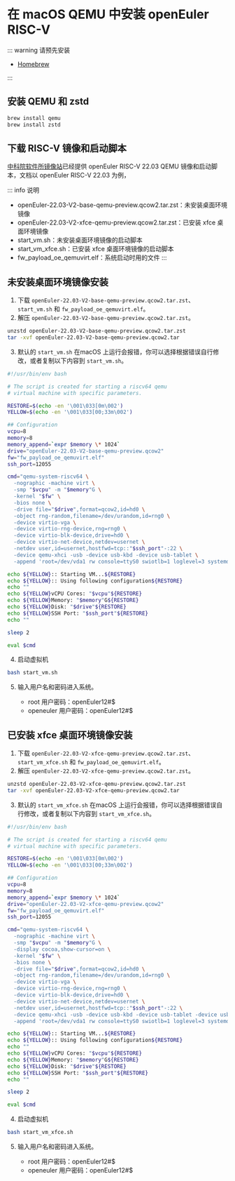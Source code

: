 # 在 macOS QEMU 中安装 openEuler RISC-V

::: warning 请预先安装

- [Homebrew](https://brew.sh/)

:::

## 安装 QEMU 和 zstd

```bash
brew install qemu
brew install zstd
```

## 下载 RISC-V 镜像和启动脚本

[中科院软件所镜像站](https://mirror.iscas.ac.cn/openeuler-sig-riscv/openEuler-RISC-V/preview/openEuler-22.03-V2-riscv64/QEMU/)已经提供 openEuler RISC-V 22.03 QEMU 镜像和启动脚本，文档以 openEuler RISC-V 22.03 为例，

::: info 说明

- openEuler-22.03-V2-base-qemu-preview.qcow2.tar.zst：未安装桌面环境镜像
- openEuler-22.03-V2-xfce-qemu-preview.qcow2.tar.zst：已安装 xfce 桌面环境镜像
- start_vm.sh：未安装桌面环境镜像的启动脚本
- start_vm_xfce.sh：已安装 xfce 桌面环境镜像的启动脚本
- fw_payload_oe_qemuvirt.elf：系统启动时用的文件
:::

## 未安装桌面环境镜像安装

1. 下载 `openEuler-22.03-V2-base-qemu-preview.qcow2.tar.zst`、`start_vm.sh` 和 `fw_payload_oe_qemuvirt.elf`。
2. 解压 `openEuler-22.03-V2-base-qemu-preview.qcow2.tar.zst`。

```bash
unzstd openEuler-22.03-V2-base-qemu-preview.qcow2.tar.zst
tar -xvf openEuler-22.03-V2-base-qemu-preview.qcow2.tar
```

3. 默认的 `start_vm.sh` 在macOS 上运行会报错，你可以选择根据错误自行修改，或者复制以下内容到 `start_vm.sh`。

```bash
#!/usr/bin/env bash

# The script is created for starting a riscv64 qemu 
# virtual machine with specific parameters.

RESTORE=$(echo -en '\001\033[0m\002')
YELLOW=$(echo -en '\001\033[00;33m\002')

## Configuration
vcpu=8
memory=8
memory_append=`expr $memory \* 1024`
drive="openEuler-22.03-V2-base-qemu-preview.qcow2"
fw="fw_payload_oe_qemuvirt.elf"
ssh_port=12055

cmd="qemu-system-riscv64 \
  -nographic -machine virt \
  -smp "$vcpu" -m "$memory"G \
  -kernel "$fw" \
  -bios none \
  -drive file="$drive",format=qcow2,id=hd0 \
  -object rng-random,filename=/dev/urandom,id=rng0 \
  -device virtio-vga \
  -device virtio-rng-device,rng=rng0 \
  -device virtio-blk-device,drive=hd0 \
  -device virtio-net-device,netdev=usernet \
  -netdev user,id=usernet,hostfwd=tcp::"$ssh_port"-:22 \
  -device qemu-xhci -usb -device usb-kbd -device usb-tablet \
  -append 'root=/dev/vda1 rw console=ttyS0 swiotlb=1 loglevel=3 systemd.default_timeout_start_sec=600 selinux=0 highres=off mem="$memory_append"M earlycon' "

echo ${YELLOW}:: Starting VM...${RESTORE}
echo ${YELLOW}:: Using following configuration${RESTORE}
echo ""
echo ${YELLOW}vCPU Cores: "$vcpu"${RESTORE}
echo ${YELLOW}Memory: "$memory"G${RESTORE}
echo ${YELLOW}Disk: "$drive"${RESTORE}
echo ${YELLOW}SSH Port: "$ssh_port"${RESTORE}
echo ""

sleep 2

eval $cmd
```
4. 启动虚拟机

```bash
bash start_vm.sh
```

5. 输入用户名和密码进入系统。

    - root 用户密码：openEuler12#$
    - openeuler 用户密码：openEuler12#$

## 已安装 xfce 桌面环境镜像安装

1. 下载 `openEuler-22.03-V2-xfce-qemu-preview.qcow2.tar.zst`、`start_vm_xfce.sh` 和 `fw_payload_oe_qemuvirt.elf`。
2. 解压 `openEuler-22.03-V2-xfce-qemu-preview.qcow2.tar.zst`。

```bash
unzstd openEuler-22.03-V2-xfce-qemu-preview.qcow2.tar.zst
tar -xvf openEuler-22.03-V2-xfce-qemu-preview.qcow2.tar
```

3. 默认的 `start_vm_xfce.sh` 在macOS 上运行会报错，你可以选择根据错误自行修改，或者复制以下内容到 `start_vm_xfce.sh`。

```bash
#!/usr/bin/env bash

# The script is created for starting a riscv64 qemu
# virtual machine with specific parameters.

RESTORE=$(echo -en '\001\033[0m\002')
YELLOW=$(echo -en '\001\033[00;33m\002')

## Configuration
vcpu=8
memory=8
memory_append=`expr $memory \* 1024`
drive="openEuler-22.03-V2-xfce-qemu-preview.qcow2"
fw="fw_payload_oe_qemuvirt.elf"
ssh_port=12055

cmd="qemu-system-riscv64 \
  -nographic -machine virt \
  -smp "$vcpu" -m "$memory"G \
  -display cocoa,show-cursor=on \
  -kernel "$fw" \
  -bios none \
  -drive file="$drive",format=qcow2,id=hd0 \
  -object rng-random,filename=/dev/urandom,id=rng0 \
  -device virtio-vga \
  -device virtio-rng-device,rng=rng0 \
  -device virtio-blk-device,drive=hd0 \
  -device virtio-net-device,netdev=usernet \
  -netdev user,id=usernet,hostfwd=tcp::"$ssh_port"-:22 \
  -device qemu-xhci -usb -device usb-kbd -device usb-tablet -device usb-audio\
  -append 'root=/dev/vda1 rw console=ttyS0 swiotlb=1 loglevel=3 systemd.default_timeout_start_sec=600 selinux=0 highres=off mem="$memory_append"M earlycon' "

echo ${YELLOW}:: Starting VM...${RESTORE}
echo ${YELLOW}:: Using following configuration${RESTORE}
echo ""
echo ${YELLOW}vCPU Cores: "$vcpu"${RESTORE}
echo ${YELLOW}Memory: "$memory"G${RESTORE}
echo ${YELLOW}Disk: "$drive"${RESTORE}
echo ${YELLOW}SSH Port: "$ssh_port"${RESTORE}
echo ""

sleep 2

eval $cmd
```
4. 启动虚拟机

```bash
bash start_vm_xfce.sh
```

5. 输入用户名和密码进入系统。

    - root 用户密码：openEuler12#$
    - openeuler 用户密码：openEuler12#$